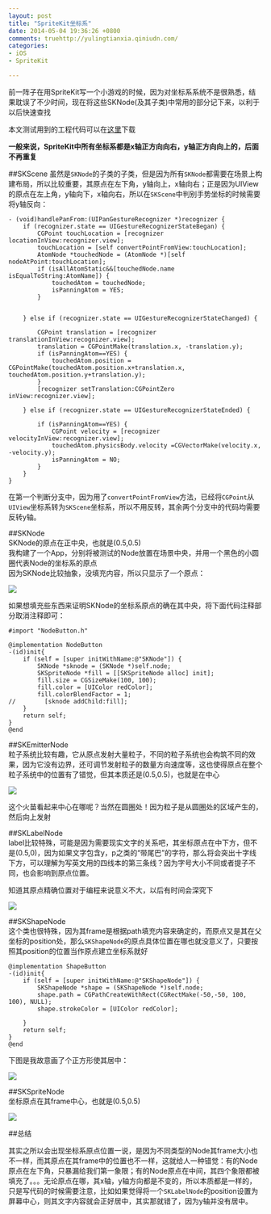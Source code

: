 ```yaml
---
layout: post
title: "SpriteKit坐标系"
date: 2014-05-04 19:36:26 +0800
comments: truehttp://yulingtianxia.qiniudn.com/
categories: 
- iOS
- SpriteKit

---
```

前一阵子在用SpriteKit写一个小游戏的时候，因为对坐标系系统不是很熟悉，结果耽误了不少时间，现在将这些SKNode(及其子类)中常用的部分记下来，以利于以后快速查找  

本文测试用到的工程代码可以在[这里](https://github.com/yulingtianxia/NodesCoordinates/tree/master)下载    

**一般来说，SpriteKit中所有坐标系都是x轴正方向向右，y轴正方向向上的，后面不再重复**  
<!--more-->

##SKScene
虽然是`SKNode`的子类的子类，但是因为所有`SKNode`都需要在场景上构建布局，所以比较重要，其原点在左下角，y轴向上，x轴向右；正是因为UIView的原点在左上角，y轴向下，x轴向右，所以在`SKScene`中判别手势坐标的时候需要将y轴反向：  

``` objc
- (void)handlePanFrom:(UIPanGestureRecognizer *)recognizer {
	if (recognizer.state == UIGestureRecognizerStateBegan) {
        CGPoint touchLocation = [recognizer locationInView:recognizer.view];
        touchLocation = [self convertPointFromView:touchLocation];
        AtomNode *touchedNode = (AtomNode *)[self nodeAtPoint:touchLocation];
        if (isAllAtomStatic&&[touchedNode.name isEqualToString:AtomName]) {
            touchedAtom = touchedNode;
            isPanningAtom = YES;
        }
        
        
    } else if (recognizer.state == UIGestureRecognizerStateChanged) {
        
        CGPoint translation = [recognizer translationInView:recognizer.view];
        translation = CGPointMake(translation.x, -translation.y);
        if (isPanningAtom==YES) {
            touchedAtom.position = CGPointMake(touchedAtom.position.x+translation.x, touchedAtom.position.y+translation.y);
        }
        [recognizer setTranslation:CGPointZero inView:recognizer.view];
        
    } else if (recognizer.state == UIGestureRecognizerStateEnded) {
        
        if (isPanningAtom==YES) {
            CGPoint velocity = [recognizer velocityInView:recognizer.view];
            touchedAtom.physicsBody.velocity =CGVectorMake(velocity.x, -velocity.y);
            isPanningAtom = NO;
        }
    }
}
``` 

在第一个判断分支中，因为用了`convertPointFromView`方法，已经将`CGPoint`从`UIView`坐标系转为`SKScene`坐标系，所以不用反转，其余两个分支中的代码均需要反转y轴。  

##SKNode  
SKNode的原点在正中央，也就是(0.5,0.5)  
我构建了一个App，分别将被测试的Node放置在场景中央，并用一个黑色的小圆圈代表Node的坐标系的原点  
因为SKNode比较抽象，没填充内容，所以只显示了一个原点：  

![](http://yulingtianxia.qiniudn.com/140353411185.png)  

如果想填充些东西来证明SKNode的坐标系原点的确在其中央，将下面代码注释部分取消注释即可：  

``` 
#import "NodeButton.h"

@implementation NodeButton
-(id)init{
    if (self = [super initWithName:@"SKNode"]) {
        SKNode *sknode = (SKNode *)self.node;
        SKSpriteNode *fill = [[SKSpriteNode alloc] init];
        fill.size = CGSizeMake(100, 100);
        fill.color = [UIColor redColor];
        fill.colorBlendFactor = 1;
//        [sknode addChild:fill];
    }
    return self;
}
@end
``` 

##SKEmitterNode  
粒子系统比较有趣，它从原点发射大量粒子，不同的粒子系统也会构筑不同的效果，因为它没有边界，还可调节发射粒子的数量方向速度等，这也使得原点在整个粒子系统中的位置有了错觉，但其本质还是(0.5,0.5)，也就是在中心  

![](http://yulingtianxia.qiniudn.com/140353410978.png)  

这个火苗看起来中心在哪呢？当然在圆圈处！因为粒子是从圆圈处的区域产生的，然后向上发射  

##SKLabelNode  
label比较特殊，可能是因为需要现实文字的关系吧，其坐标原点在中下方，但不是(0.5,0)，因为如果文字包含y，p之类的“带尾巴”的字符，那么将会突出十字线下方，可以理解为写英文用的四线本的第三条线？因为字号大小不同或者提子不同，也会影响到原点位置。

知道其原点精确位置对于编程来说意义不大，以后有时间会深究下    

![](http://yulingtianxia.qiniudn.com/140353410886.png)  

##SKShapeNode  
这个类也很特殊，因为其frame是根据path填充内容来确定的，而原点又是其在父坐标的position处，那么`SKShapeNode`的原点具体位置在哪也就没意义了，只要按照其position的位置当作原点建立坐标系就好  

``` 
@implementation ShapeButton
-(id)init{
    if (self = [super initWithName:@"SKShapeNode"]) {
        SKShapeNode *shape = (SKShapeNode *)self.node;
        shape.path = CGPathCreateWithRect(CGRectMake(-50,-50, 100, 100), NULL);
        shape.strokeColor = [UIColor redColor];

    }
    return self;
}
@end
``` 

下图是我故意画了个正方形使其居中：    

![](http://yulingtianxia.qiniudn.com/140353411872.png)  

##SKSpriteNode  
坐标原点在其frame中心，也就是(0.5,0.5)  

![](http://yulingtianxia.qiniudn.com/140353412174.png)  

##总结

其实之所以会出现坐标系原点位置一说，是因为不同类型的Node其frame大小也不一样，而其原点在其frame中的位置也不一样，这就给人一种错觉：有的Node原点在左下角，只暴漏给我们第一象限；有的Node原点在中间，其四个象限都被填充了。。。无论原点在哪，其x轴，y轴方向都是不变的，所以本质都是一样的，只是写代码的时候需要注意，比如如果觉得将一个`SKLabelNode`的position设置为屏幕中心，则其文字内容就会正好居中，其实那就错了，因为y轴并没有居中。  






